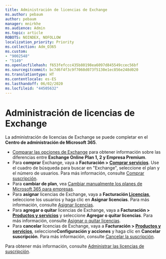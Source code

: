 ```yaml
---
title: Administración de licencias de Exchange
ms.author: pebaum
author: pebaum
manager: mnirkhe
ms.audience: Admin
ms.topic: article
ROBOTS: NOINDEX, NOFOLLOW
localization_priority: Priority
ms.collection: Adm_O365
ms.custom:
- "9002548"
- "5149"
ms.openlocfilehash: f653fefccc435b80198ea6097d845549ccec56bf
ms.sourcegitcommit: bc7d6f4f3c9f7060d073f5130e1ec856e248d020
ms.translationtype: HT
ms.contentlocale: es-ES
ms.lasthandoff: 06/02/2020
ms.locfileid: "44505632"
---
```

# <a name="exchange-license-management"></a>Administración de licencias de Exchange

La administración de licencias de Exchange se puede completar en el **Centro de administración de Microsoft 365**.

- [Comparar las opciones de Exchange](https://www.microsoft.com/microsoft-365/exchange/compare-microsoft-exchange-online-plans) para obtener información sobre las diferencias entre **Exchange Online Plan 1, 2 y Empresa Premium**.
- Para **comprar** Exchange, vaya a **Facturación > [Comprar servicios](https://go.microsoft.com/fwlink/p/?linkid=868433)**. Use el cuadro de búsqueda para buscar en "Exchange", seleccione el plan y el número de usuarios. Para más información, consulte [Comprar suscripción](https://docs.microsoft.com/microsoft-365/commerce/buy-another-subscription?view=o365-worldwide).
- Para **cambiar de plan**, vea [Cambiar manualmente los planes de Microsoft 365 para empresas](https://docs.microsoft.com/microsoft-365/commerce/subscriptions/switch-plans-manually?view=o365-worldwide).
- Para **asignar** licencias de Exchange, vaya a **Facturación [Licencias](https://go.microsoft.com/fwlink/p/?linkid=842264)**, seleccione los usuarios y haga clic en **Asignar licencias**. Para más información, consulte [Asignar licencias](https://docs.microsoft.com/microsoft-365/admin/manage/assign-licenses-to-users?view=o365-worldwide).
- Para **agregar o quitar** licencias de Exchange, vaya a **Facturación > [Productos y servicios](https://go.microsoft.com/fwlink/p/?linkid=842054)** y seleccione **Agregar o quitar licencias**. Para más información, consulte [Asignar o quitar licencias](https://docs.microsoft.com/microsoft-365/commerce/licenses/buy-licenses?view=o365-worldwide#add-or-remove-licenses-for-your-business-subscription).
- Para **cancelar** licencias de Exchange, vaya a **Facturación > [Productos y servicios](https://go.microsoft.com/fwlink/p/?linkid=842054)**, seleccione**Configuración y acciones** y haga clic en **Cancelar suscripción**. Para más información, consulte [Cancelar la suscripción](https://docs.microsoft.com/microsoft-365/commerce/subscriptions/cancel-your-subscription).

Para obtener más información, consulte [Administrar las licencias de suscripción](https://docs.microsoft.com/microsoft-365/commerce/licenses/buy-licenses?view=o365-worldwide#add-or-remove-licenses-for-your-business-subscription).
